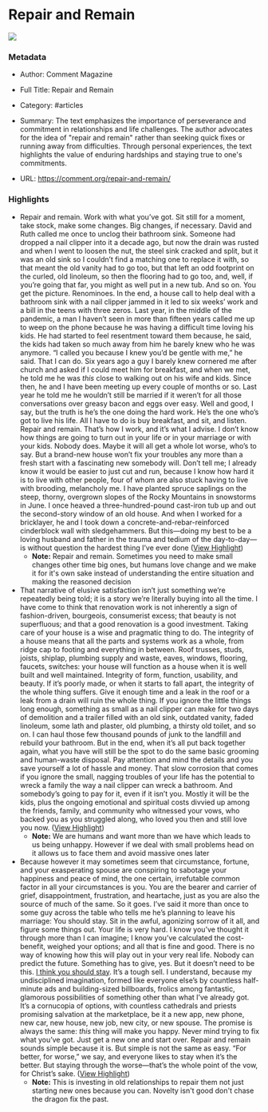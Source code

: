 # Repair and Remain

![](https://comment.org/wp-content/uploads/2022/04/repair-and-remain1.jpg)

### Metadata

- Author: Comment Magazine
- Full Title: Repair and Remain
- Category: #articles

- Summary: The text emphasizes the importance of perseverance and commitment in relationships and life challenges. The author advocates for the idea of "repair and remain" rather than seeking quick fixes or running away from difficulties. Through personal experiences, the text highlights the value of enduring hardships and staying true to one's commitments. 

- URL: https://comment.org/repair-and-remain/

### Highlights

- Repair and remain. Work with what you’ve got. Sit still for a moment, take stock, make some changes. Big changes, if necessary.
  David and Ruth called me once to unclog their bathroom sink. Someone had dropped a nail clipper into it a decade ago, but now the drain was rusted and when I went to loosen the nut, the steel sink cracked and split, but it was an old sink so I couldn’t find a matching one to replace it with, so that meant the old vanity had to go too, but that left an odd footprint on the curled, old linoleum, so then the flooring had to go too, and, well, if you’re going that far, you might as well put in a new tub. And so on. You get the picture. Renominoes. In the end, a house call to help deal with a bathroom sink with a nail clipper jammed in it led to six weeks’ work and a bill in the teens with three zeros.
  Last year, in the middle of the pandemic, a man I haven’t seen in more than fifteen years called me up to weep on the phone because he was having a difficult time loving his kids. He had started to feel resentment toward them because, he said, the kids had taken so much away from him he barely knew who he was anymore. “I called you because I knew you’d be gentle with me,” he said. That I can do.
  Six years ago a guy I barely knew cornered me after church and asked if I could meet him for breakfast, and when we met, he told me he was *this* close to walking out on his wife and kids. Since then, he and I have been meeting up every couple of months or so. Last year he told me he wouldn’t still be married if it weren’t for all those conversations over greasy bacon and eggs over easy. Well and good, I say, but the truth is he’s the one doing the hard work. He’s the one who’s got to live his life. All I have to do is buy breakfast, and sit, and listen.
  Repair and remain.
  That’s how I work, and it’s what I advise. I don’t know how things are going to turn out in your life or in your marriage or with your kids. Nobody does. Maybe it will all get a whole lot worse, who’s to say. But a brand-new house won’t fix your troubles any more than a fresh start with a fascinating new somebody will. Don’t tell me; I already know it would be easier to just cut and run, because I know how hard it is to live with other people, four of whom are also stuck having to live with brooding, melancholy me. I have planted spruce saplings on the steep, thorny, overgrown slopes of the Rocky Mountains in snowstorms in June. I once heaved a three-hundred-pound cast-iron tub up and out the second-story window of an old house. And when I worked for a bricklayer, he and I took down a concrete-and-rebar-reinforced cinderblock wall with sledgehammers. But this—doing my best to be a loving husband and father in the trauma and tedium of the day-to-day—is without question the hardest thing I’ve ever done ([View Highlight](https://read.readwise.io/read/01j65v3vt6raeg4y0gcf6fhers))
    - **Note:** Repair and remain. Sometimes you need to make small changes other time big ones, but humans love change and we make it for it's own sake instead of understanding the entire situation and making the reasoned decision
- That narrative of elusive satisfaction isn’t just something we’re repeatedly being told; it is a story we’re literally buying into all the time.
  I have come to think that renovation work is not inherently a sign of fashion-driven, bourgeois, consumerist excess; that beauty is not superfluous; and that a good renovation is a good investment. Taking care of your house is a wise and pragmatic thing to do. The integrity of a house means that all the parts and systems work as a whole, from ridge cap to footing and everything in between. Roof trusses, studs, joists, shiplap, plumbing supply and waste, eaves, windows, flooring, faucets, switches: your house will function as a house when it is well built and well maintained. Integrity of form, function, usability, and beauty. If it’s poorly made, or when it starts to fall apart, the integrity of the whole thing suffers. Give it enough time and a leak in the roof or a leak from a drain will ruin the whole thing.
  If you ignore the little things long enough, something as small as a nail clipper can make for two days of demolition and a trailer filled with an old sink, outdated vanity, faded linoleum, some lath and plaster, old plumbing, a thirsty old toilet, and so on. I can haul those few thousand pounds of junk to the landfill and rebuild your bathroom. But in the end, when it’s all put back together again, what you have will still be the spot to do the same basic grooming and human-waste disposal. Pay attention and mind the details and you save yourself a lot of hassle and money. That slow corrosion that comes if you ignore the small, nagging troubles of your life has the potential to wreck a family the way a nail clipper can wreck a bathroom. And somebody’s going to pay for it, even if it isn’t you. Mostly it will be the kids, plus the ongoing emotional and spiritual costs divvied up among the friends, family, and community who witnessed your vows, who backed you as you struggled along, who loved you then and still love you now. ([View Highlight](https://read.readwise.io/read/01j65v21k7c3es1knd7pb91gj5))
    - **Note:** We are humans and want more than we have which leads to us being unhappy. However if we deal with small problems head on it allows us to face them and avoid massive ones later
- Because however it may sometimes seem that circumstance, fortune, and your exasperating spouse are conspiring to sabotage your happiness and peace of mind, the one certain, irrefutable common factor in all your circumstances is you. You are the bearer and carrier of grief, disappointment, frustration, and heartache, just as you are also the source of much of the same. So it goes. I’ve said it more than once to some guy across the table who tells me he’s planning to leave his marriage: You should stay. Sit in the awful, agonizing sorrow of it all, and figure some things out. Your life is very hard. I know you’ve thought it through more than I can imagine; I know you’ve calculated the cost-benefit, weighed your options; and all that is fine and good. There is no way of knowing how this will play out in your very real life. Nobody can predict the future. Something has to give, yes. But it doesn’t need to be this. [I think you should stay](https://ifstudies.org/blog/should-couples-in-unhappy-marriages-stay-together).
  It’s a tough sell. I understand, because my undisciplined imagination, formed like everyone else’s by countless half-minute ads and building-sized billboards, frolics among fantastic, glamorous possibilities of something other than what I’ve already got. It’s a cornucopia of options, with countless cathedrals and priests promising salvation at the marketplace, be it a new app, new phone, new car, new house, new job, new city, or new spouse. The promise is always the same: *this* thing will make you happy. Never mind trying to fix what you’ve got. Just get a new one and start over.
  Repair and remain sounds simple because it is. But simple is not the same as easy. “For better, for worse,” we say, and everyone likes to stay when it’s the better. But staying through the worse—that’s the whole point of the vow, for Christ’s sake. ([View Highlight](https://read.readwise.io/read/01j65v6yp3rjj52nf7465nmphm))
    - **Note:** This is investing in old relationships to repair them not just starting new ones because you can. Novelty isn't good don't chase the dragon fix the past.
